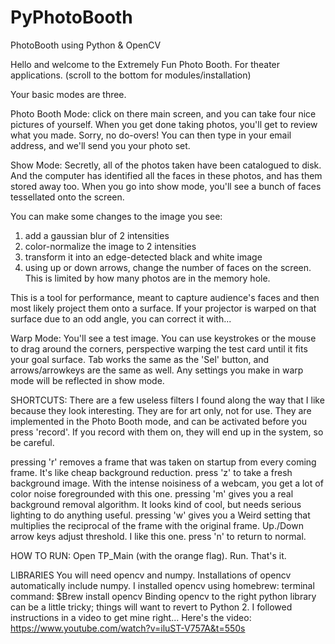 # PyPhotoBooth
PhotoBooth using Python &amp; OpenCV

Hello and welcome to the Extremely Fun Photo Booth. For theater applications.
(scroll to the bottom for modules/installation)

Your basic modes are three.

Photo Booth Mode:
click on there main screen, and you can take four nice pictures of yourself.
When you get done taking photos, you'll get to review what you made.
Sorry, no do-overs!
You can then type in your email address, and we'll send you your photo set.

Show Mode:
Secretly, all of the photos taken have been catalogued to disk. And the computer has identified all the faces in these photos, and has them stored away too.
When you go into show mode, you'll see a bunch of faces tessellated onto the screen. 

You can make some changes to the image you see:
1. add a gaussian blur of 2 intensities
2. color-normalize the image to 2 intensities
3. transform it into an edge-detected black and white image
4. using up or down arrows, change the number of faces on the screen. This is limited by how many photos are in the memory hole.

This is a tool for performance, meant to capture audience's faces and then most likely project them onto a surface.
If your projector is warped on that surface due to an odd angle, you can correct it with...

Warp Mode:
You'll see a test image. You can use keystrokes or the mouse to drag around the corners, perspective warping the test card until it fits your goal surface. 
Tab works the same as the 'Sel' button, and arrows/arrowkeys are the same as well.
Any settings you make in warp mode will be reflected in show mode.

SHORTCUTS:
There are a few useless filters I found along the way that I like because they look interesting. They are for art only, not for use. They are implemented in the Photo Booth mode, and can be activated before you press 'record'. If you record with them on, they will end up in the system, so be careful.

pressing 'r' removes a frame that was taken on startup from every coming frame. It's like cheap background reduction.
press 'z' to take a fresh background image. With the intense noisiness of a webcam, you get a lot of color noise foregrounded with this one.
pressing 'm' gives you a real background removal algorithm. It looks kind of cool, but needs serious lighting to do anything useful.
pressing 'w' gives you a Weird setting that multiplies the reciprocal of the frame with the original frame. Up./Down arrow keys adjust threshold. I like this one.
press 'n' to return to normal.

HOW TO RUN:
Open TP_Main (with the orange flag). Run. That's it.

LIBRARIES
You will need opencv and numpy. Installations of opencv automatically include numpy. I installed opencv using homebrew: terminal command:
$Brew install opencv 
Binding opencv to the right python library can be a little tricky; things will want to revert to Python 2. I followed instructions in a video to get mine right... Here's the video:
https://www.youtube.com/watch?v=iluST-V757A&t=550s


